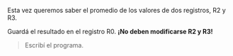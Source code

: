 Esta vez queremos saber el promedio de los valores de dos registros, R2 y R3.

Guardá el resultado en el registro R0. **¡No deben modificarse R2 y R3!**

> Escribí el programa.